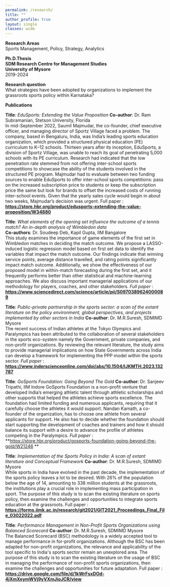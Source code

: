 ```yaml
---
permalink: /research/
title: ""
author_profile: true
layout: single
classes: wide
---
```

**Research Areas**  
Sports Management, Policy, Strategy, Analytics 

**Ph.D.Thesis**  
**SDM Research Centre for Management Studies**  
**University of Mysore**  
2019-2024

**Research question**     
What strategies have been adopted by organizations to implement the grassroots sports policy within Karnataka?  

**Publications**      

**Title**: *EduSports: Extending the Value Proposition*
**Co-author**: Dr. Ram Subramanian, Stetson University, Florida  
In mid-September 2022, Saumil Majmudar, the co-founder, chief executive officer, and managing director of Sportz Village faced a problem. The company, based in Bengaluru, India, was India’s leading sports education organization, which provided a structured physical education (PE) curriculum to K–12 schools. Thirteen years after its inception, EduSports, a division of Sportz Village, was unable to reach its goal of penetrating 5,000 schools with its PE curriculum. Research had indicated that the low penetration rate stemmed from not offering inter-school sports competitions to showcase the ability of the students involved in the structured PE program. Majmudar had to evaluate between two funding sources to enable EduSports to offer inter-school sports competitions: pass on the increased subscription price to students or keep the subscription price the same but look for brands to offset the increased costs of running inter-school events. Given that the yearly sales cycle would begin in about two weeks, Majmudar’s decision was urgent.
Full paper : **https://store.hbr.org/product/edusports-extending-the-value-proposition/W34880**

**Title**: *What elements of the opening set influence the outcome of a tennis match? An in-depth analysis of Wimbledon data*   
**Co-authors**: Dr. Soudeep Deb, Kapil Gupta, IIM Bangalore  
This study examines the importance of game elements of the first set in Wimbledon matches in deciding the match outcome. We propose a LASSO-induced logistic regression model based on first set data to identify the variables that impact the match outcome. Our findings indicate that winning service points, average distance travelled, and rating points significantly impact match outcome. Additionally, we show the effectiveness of our proposed model in within-match forecasting during the first set, and it frequently performs better than other statistical and machine-learning approaches. We also discuss important managerial applications of our methodology for players, coaches, and other stakeholders.
*Full paper* : **https://www.sciencedirect.com/science/article/pii/S0970389624000089**

**Title**: *Public-private partnership in the sports sector: a scan of the extant literature on the policy environment, global perspectives, and projects implemented by other sectors in India*
**Co-author**: Dr. M.R.Suresh, SDMIMD Mysore  
The recent success of Indian athletes at the Tokyo Olympics and Paralympics has been attributed to the collaboration of several stakeholders in the sports eco-system namely the Government, private companies, and non-profit organizations. By reviewing the relevant literature, the study aims to provide managerial implications on how State Governments across India can develop a framework for implementing the PPP model within the sports sector.
*Full paper* : **https://www.inderscienceonline.com/doi/abs/10.1504/IJKMTH.2023.132787**  

**Title**: *GoSports Foundation: Going Beyond The Gold*
**Co-author**: Dr. Sanjeev Tripathi, IIM Indore
GoSports Foundation is a non-profit venture that developed India’s emerging athletic talent through athletic scholarships and other supports that helped the athletes achieve sports excellence. The foundation had limited funding and numerous applicants, requiring that it carefully choose the athletes it would support. Nandan Kamath, a co-founder of the organization, has to choose one athlete from several applicants for support. He also has to decide whether the foundation should start supporting the development of coaches and trainers and how it should balance its support with a desire to advance the profile of athletes competing in the Paralympics.
*Full paper* : **https://store.hbr.org/product/gosports-foundation-going-beyond-the-gold/W21246 **
 
**Title**: *Implementation of the Sports Policy in India: A scan of extant literature and Conceptual Framework* 
**Co-author**: Dr. M.R.Suresh, SDMIMD Mysore  
While sports in India have evolved in the past decade, the implementation of the sports policy leaves a lot to be desired. With 26% of the population below the age of 14, amounting to 338 million students at the grassroots, the institutions play a crucial role in implementing mass participation in sport. The purpose of this study is to scan the existing literature on sports policy, then examine the challenges and opportunities to integrate sports education at the grassroots. 
Full paper : **https://forms.iimk.ac.in/research/git2021/GIT2021_Proceedings_Final_File_03022022.pdf** 

**Title**: *Performance Management in Non-Profit Sports Organizations using Balanced Scorecard*
**Co-author**: Dr. M.R.Suresh, SDMIMD Mysore  
The Balanced Scorecard (BSC) methodology is a widely accepted tool to manage performance in for-profit organizations. Although the BSC has been adapted for non-profit organizations, the relevance and applicability of the tool specific to India's sports sector remain an unexplored area. The purpose of this study is to scan the existing literature on the usage of BSC in managing the performance of non-profit sports organizations, then examine the challenges and opportunities for future adaptation. 
Full paper : **https://drive.google.com/file/d/1kWrFsxDOd-4jXmXeymWVj9yVXmJioJCR/view**

